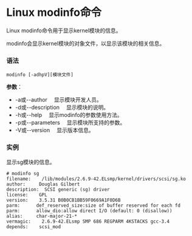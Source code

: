 
# Linux modinfo命令



Linux modinfo命令用于显示kernel模块的信息。

modinfo会显示kernel模块的对象文件，以显示该模块的相关信息。

### 语法

```
modinfo [-adhpV][模块文件]
```

**参数**：

*   -a或--author 　显示模块开发人员。
*   -d或--description 　显示模块的说明。
*   -h或--help 　显示modinfo的参数使用方法。
*   -p或--parameters 　显示模块所支持的参数。
*   -V或--version 　显示版本信息。

### 实例

显示sg模块的信息。

```
# modinfo sg
filename:    /lib/modules/2.6.9-42.ELsmp/kernel/drivers/scsi/sg.ko
author:     Douglas Gilbert
description:  SCSI generic (sg) driver
license:    GPL
version:    3.5.31 B0B0CB1BB59F0669A1F0D6B
parm:      def_reserved_size:size of buffer reserved for each fd
parm:      allow_dio:allow direct I/O (default: 0 (disallow))
alias:     char-major-21-*
vermagic:    2.6.9-42.ELsmp SMP 686 REGPARM 4KSTACKS gcc-3.4
depends:    scsi_mod

```



